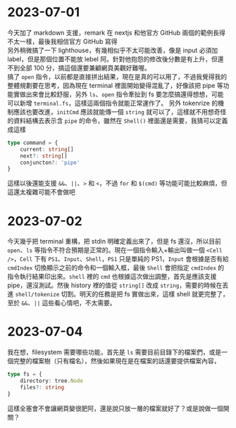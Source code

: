 # 2023-07-01
今天加了 markdown 支援，remark 在 nextjs 和他官方 GitHub 兩個的範例長得不太一樣，最後我相信官方 GitHub 寫得  
另外稍微搞了一下 lighthouse，有幾相似乎不太可能改善，像是 input 必須加 label，但是那個位置不能放 lebel 阿。針對他抱怨的修改後分數是有上升，但還不到全部 100 分，搞這個還要兼顧網頁美觀好難喔。  
搞了 `open` 指令，以前都是直接拼出結果，現在是真的可以用了，不過我覺得我的整體規劃要在思考，因為現在 terminal 裡面開始變得混亂了，好像該把 pipe 等功能實做出來會比較舒服，另外 `ls`、`open` 指令牽扯到 fs 要怎麼搞還得想想，可能可以新增 `terminal.fs`，這樣這兩個指令就能正常運作了。
另外 tokenrize 的機制應該也要改進，`initCmd` 應該就能傳一個 `string` 就可以了，這樣就不用想奇怪的資料結構去表示含 `pipe` 的命令，雖然在 `Shell()` 裡面還是需要，我猜可以定義成這樣
```ts
type command = {
    current: string[]
    next?: string[]
    conjuncton?: 'pipe'
}
```
這樣以後還能支援 `&&`、`||`、`>` 和 `<`，不過 `for` 和 `$(cmd)` 等功能可能比較麻煩，但這還太複雜可能不會做吧

# 2023-07-02
今天幾乎把 terminal 重構，把 stdin 明確定義出來了，但是 fs 還沒，所以目前 `open`、`ls` 等指令不符合預期是正常的。現在一個指令輸入+輸出叫做一個 `<Cell />`，`Cell` 下有 `PS1`、`Input`、`Shell`，`PS1` 只是單純的 PS1，`Input` 會根據是否有給 `cmdIndex` 切換顯示之前的命令和一個輸入框，最後 `Shell` 會把指定 `cmdIndex` 的指令執行結果印出來。`shell` 裡的 `cmd` 也根據這次做出調整，首先是應該支援 pipe，還沒測試。然後 history 裡的值從 `string[]` 改成 `string`，需要的時候在丟進 `shell/tokenize` 切割。明天的任務是把 fs 實做出來，這樣 shell 就更完整了，至於 `&&`、`||` 這些看心情吧，不太需要。

# 2023-07-04
我在想，filesystem 需要哪些功能，首先是 `ls` 需要目前目錄下的檔案們，或是一個完整的檔案樹（只有檔名），然後如果現在是在檔案的話還要提供檔案內容，
```ts
type fs = {
    directory: tree.Node
    files?: string
}
```
這樣全塞會不會讓網頁變很肥阿，還是說只放一層的檔案就好了？或是說做一個開關？
